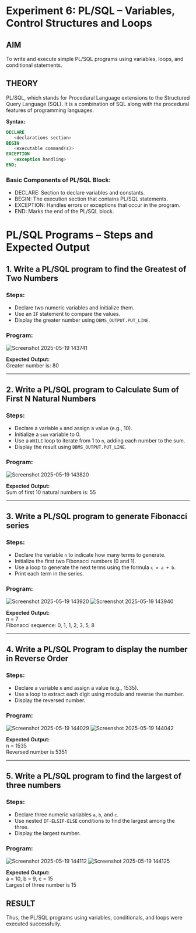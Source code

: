 # Experiment 6: PL/SQL – Variables, Control Structures and Loops

## AIM
To write and execute simple PL/SQL programs using variables, loops, and conditional statements.


## THEORY

PL/SQL, which stands for Procedural Language extensions to the Structured Query Language (SQL). It is a combination of SQL along with the procedural features of programming languages.

**Syntax:**
```sql
DECLARE 
   <declarations section> 
BEGIN 
   <executable command(s)>
EXCEPTION 
   <exception handling> 
END;
```

### Basic Components of PL/SQL Block:
- DECLARE: Section to declare variables and constants.
- BEGIN: The execution section that contains PL/SQL statements.
- EXCEPTION: Handles errors or exceptions that occur in the program.
- END: Marks the end of the PL/SQL block.

# PL/SQL Programs – Steps and Expected Output

## 1. Write a PL/SQL program to find the Greatest of Two Numbers

### Steps:
- Declare two numeric variables and initialize them.
- Use an `IF` statement to compare the values.
- Display the greater number using `DBMS_OUTPUT.PUT_LINE`.
### Program: 
![Screenshot 2025-05-19 143741](https://github.com/user-attachments/assets/4a3fc35b-8796-48c9-ba13-4c3e380bff57)


**Expected Output:**  
Greater number is: 80

---

## 2. Write a PL/SQL program to Calculate Sum of First N Natural Numbers

### Steps:
- Declare a variable `n` and assign a value (e.g., 10).
- Initialize a `sum` variable to 0.
- Use a `WHILE` loop to iterate from 1 to `n`, adding each number to the sum.
- Display the result using `DBMS_OUTPUT.PUT_LINE`.
### Program: 
![Screenshot 2025-05-19 143820](https://github.com/user-attachments/assets/b98231b8-a471-4deb-bbcc-392c99274180)


**Expected Output:**  
Sum of first 10 natural numbers is: 55

---

## 3. Write a PL/SQL program to generate Fibonacci series

### Steps:
- Declare the variable `n` to indicate how many terms to generate.
- Initialize the first two Fibonacci numbers (0 and 1).
- Use a loop to generate the next terms using the formula `c = a + b`.
- Print each term in the series.
  
### Program: 
![Screenshot 2025-05-19 143920](https://github.com/user-attachments/assets/c6d77a45-522f-44fe-804a-a26e7db8ea51)
![Screenshot 2025-05-19 143940](https://github.com/user-attachments/assets/0114f208-a80e-43d1-96bd-70994b6b1355)



**Expected Output:**  
n = 7  
Fibonacci sequence: 0, 1, 1, 2, 3, 5, 8

---

## 4. Write a PL/SQL Program to display the number in Reverse Order

### Steps:
- Declare a variable `n` and assign a value (e.g., 1535).
- Use a loop to extract each digit using modulo and reverse the number.
- Display the reversed number.

### Program: 
![Screenshot 2025-05-19 144029](https://github.com/user-attachments/assets/af1d4508-8f9e-4e8b-b0c1-b95af0b77267)
![Screenshot 2025-05-19 144042](https://github.com/user-attachments/assets/08588fb1-a4a5-431f-90ea-d7949147121b)



**Expected Output:**  
n = 1535  
Reversed number is 5351

---

## 5. Write a PL/SQL program to find the largest of three numbers

### Steps:
- Declare three numeric variables `a`, `b`, and `c`.
- Use nested `IF-ELSIF-ELSE` conditions to find the largest among the three.
- Display the largest number.
  
### Program: 
![Screenshot 2025-05-19 144112](https://github.com/user-attachments/assets/eb34cd1c-b5af-4163-9ed0-506c8a5a8797)
![Screenshot 2025-05-19 144125](https://github.com/user-attachments/assets/268facae-ed20-4d6e-9a8f-d70660b7bd19)



**Expected Output:**  
a = 10, b = 9, c = 15  
Largest of three number is 15

## RESULT
Thus, the PL/SQL programs using variables, conditionals, and loops were executed successfully.
